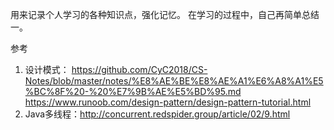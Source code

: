 用来记录个人学习的各种知识点，强化记忆。
在学习的过程中，自己再简单总结一。

参考
1. 设计模式：
https://github.com/CyC2018/CS-Notes/blob/master/notes/%E8%AE%BE%E8%AE%A1%E6%A8%A1%E5%BC%8F%20-%20%E7%9B%AE%E5%BD%95.md
https://www.runoob.com/design-pattern/design-pattern-tutorial.html
2. Java多线程：http://concurrent.redspider.group/article/02/9.html
